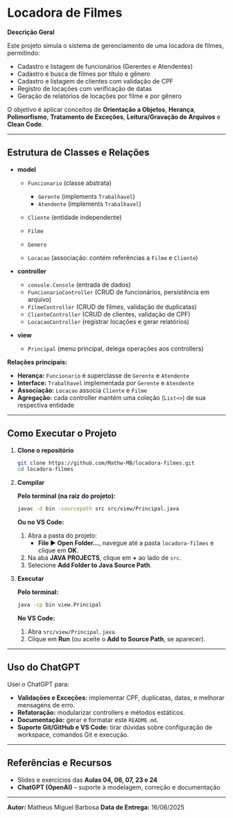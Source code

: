 # Locadora de Filmes

**Descrição Geral**

Este projeto simula o sistema de gerenciamento de uma locadora de filmes, permitindo:

* Cadastro e listagem de funcionários (Gerentes e Atendentes)
* Cadastro e busca de filmes por título e gênero
* Cadastro e listagem de clientes com validação de CPF
* Registro de locações com verificação de datas
* Geração de relatórios de locações por filme e por gênero

O objetivo é aplicar conceitos de **Orientação a Objetos**, **Herança**, **Polimorfismo**, **Tratamento de Exceções**, **Leitura/Gravação de Arquivos** e **Clean Code**.

---

## Estrutura de Classes e Relações

* **model**

  * `Funcionario` (classe abstrata)

    * `Gerente` (implements `Trabalhavel`)
    * `Atendente` (implements `Trabalhavel`)
  * `Cliente` (entidade independente)
  * `Filme`
  * `Genero`
  * `Locacao` (associação: contém referências a `Filme` e `Cliente`)

* **controller**

  * `console.Console` (entrada de dados)
  * `FuncionarioController` (CRUD de funcionários, persistência em arquivo)
  * `FilmeController` (CRUD de filmes, validação de duplicatas)
  * `ClienteController` (CRUD de clientes, validação de CPF)
  * `LocacaoController` (registrar locações e gerar relatórios)

* **view**

  * `Principal` (menu principal, delega operações aos controllers)

**Relações principais:**

* **Herança:** `Funcionario` é superclasse de `Gerente` e `Atendente`
* **Interface:** `Trabalhavel` implementada por `Gerente` e `Atendente`
* **Associação:** `Locacao` associa `Cliente` e `Filme`
* **Agregação:** cada controller mantém uma coleção (`List<>`) de sua respectiva entidade

---

## Como Executar o Projeto

1. **Clone o repositório**

   ```bash
   git clone https://github.com/Mathw-MB/locadora-filmes.git
   cd locadora-filmes
   ```

2. **Compilar**

   **Pelo terminal (na raiz do projeto):**

   ```bash
   javac -d bin -sourcepath src src/view/Principal.java
   ```

   **Ou no VS Code:**

   1. Abra a pasta do projeto:
      * **File ▶ Open Folder...**, navegue até a pasta `locadora-filmes` e clique em **OK**.
   2. Na aba **JAVA PROJECTS**, clique em **+** ao lado de `src`.
   3. Selecione **Add Folder to Java Source Path**.

3. **Executar**

   **Pelo terminal:**

   ```bash
   java -cp bin view.Principal
   ```

   **No VS Code:**

   1. Abra `src/view/Principal.java`.
   2. Clique em **Run** (ou aceite o **Add to Source Path**, se aparecer).

---

## Uso do ChatGPT

Usei o ChatGPT para:

* **Validações e Exceções:** implementar CPF, duplicatas, datas, e melhorar mensagens de erro.
* **Refatoração:** modularizar controllers e métodos estáticos.
* **Documentação:** gerar e formatar este `README.md`.
* **Suporte Git/GitHub e VS Code:** tirar dúvidas sobre configuração de workspace, comandos Git e execução.

---

## Referências e Recursos

* Slides e exercícios das **Aulas 04, 06, 07, 23 e 24**
* **ChatGPT (OpenAI)** – suporte à modelagem, correção e documentação

---

**Autor:** Matheus Miguel Barbosa
**Data de Entrega:** 16/06/2025
